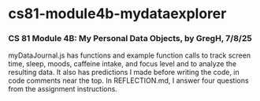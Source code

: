 # cs81-module4b-mydataexplorer
### CS 81 Module 4B: My Personal Data Objects, by GregH, 7/8/25

myDataJournal.js has functions and example function calls to track screen time, sleep, moods, caffeine intake, and focus level and to analyze the resulting data. It also has predictions I made before writing the code, in code comments near the top. In REFLECTION.md, I answer four questions from the assignment instructions.